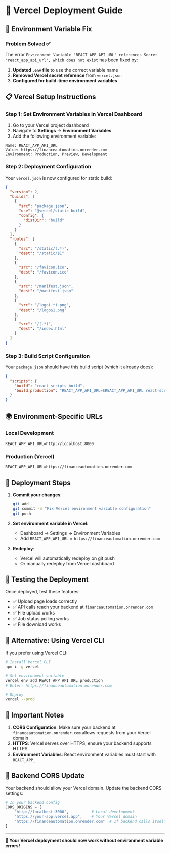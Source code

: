 # 🚀 Vercel Deployment Guide

## 🔧 Environment Variable Fix

### Problem Solved ✅
The error `Environment Variable "REACT_APP_API_URL" references Secret "react_app_api_url", which does not exist` has been fixed by:

1. **Updated `.env` file** to use the correct variable name
2. **Removed Vercel secret reference** from `vercel.json`
3. **Configured for build-time environment variables**

## 📋 Vercel Setup Instructions

### Step 1: Set Environment Variables in Vercel Dashboard

1. Go to your Vercel project dashboard
2. Navigate to **Settings** → **Environment Variables**
3. Add the following environment variable:

```
Name: REACT_APP_API_URL
Value: https://financeautomation.onrender.com
Environment: Production, Preview, Development
```

### Step 2: Deployment Configuration

Your `vercel.json` is now configured for static build:

```json
{
  "version": 2,
  "builds": [
    {
      "src": "package.json",
      "use": "@vercel/static-build",
      "config": {
        "distDir": "build"
      }
    }
  ],
  "routes": [
    {
      "src": "/static/(.*)",
      "dest": "/static/$1"
    },
    {
      "src": "/favicon.ico",
      "dest": "/favicon.ico"
    },
    {
      "src": "/manifest.json",
      "dest": "/manifest.json"
    },
    {
      "src": "/logo(.*).png",
      "dest": "/logo$1.png"
    },
    {
      "src": "/(.*)",
      "dest": "/index.html"
    }
  ]
}
```

### Step 3: Build Script Configuration

Your `package.json` should have this build script (which it already does):

```json
{
  "scripts": {
    "build": "react-scripts build",
    "build:production": "REACT_APP_API_URL=$REACT_APP_API_URL react-scripts build"
  }
}
```

## 🌍 Environment-Specific URLs

### Local Development
```
REACT_APP_API_URL=http://localhost:8000
```

### Production (Vercel)
```
REACT_APP_API_URL=https://financeautomation.onrender.com
```

## 🔄 Deployment Steps

1. **Commit your changes**:
   ```bash
   git add .
   git commit -m "Fix Vercel environment variable configuration"
   git push
   ```

2. **Set environment variable in Vercel**:
   - Dashboard → Settings → Environment Variables
   - Add `REACT_APP_API_URL` = `https://financeautomation.onrender.com`

3. **Redeploy**:
   - Vercel will automatically redeploy on git push
   - Or manually redeploy from Vercel dashboard

## 🧪 Testing the Deployment

Once deployed, test these features:
- ✅ Upload page loads correctly
- ✅ API calls reach your backend at `financeautomation.onrender.com`
- ✅ File upload works
- ✅ Job status polling works
- ✅ File download works

## 🔧 Alternative: Using Vercel CLI

If you prefer using Vercel CLI:

```bash
# Install Vercel CLI
npm i -g vercel

# Set environment variable
vercel env add REACT_APP_API_URL production
# Enter: https://financeautomation.onrender.com

# Deploy
vercel --prod
```

## 🚨 Important Notes

1. **CORS Configuration**: Make sure your backend at `financeautomation.onrender.com` allows requests from your Vercel domain
2. **HTTPS**: Vercel serves over HTTPS, ensure your backend supports HTTPS
3. **Environment Variables**: React environment variables must start with `REACT_APP_`

## 📝 Backend CORS Update

Your backend should allow your Vercel domain. Update the backend CORS settings:

```python
# In your backend config
CORS_ORIGINS = [
    "http://localhost:3000",          # Local development
    "https://your-app.vercel.app",    # Your Vercel domain
    "https://financeautomation.onrender.com"  # If backend calls itself
]
```

---

**🎉 Your Vercel deployment should now work without environment variable errors!**